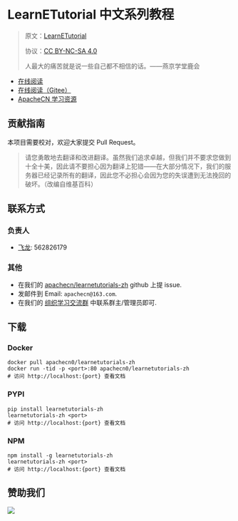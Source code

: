 <!--
    需要填充的占位符：
    
    README.md
    
        LearnETutorial 中文系列教程：文档中文名
        LearnETutorial：文档英文名
        https://learnetutorials.com/：文档原始链接
        let：域名前缀
        飞龙：负责人名称
        wizardforcel：负责人 Github 用户名
        562826179：负责人 QQ
        learnetutorials-zh：ApacheCN 的 Github 仓库名称
        learnetutorials-zh：DockerHub 仓库名称
        learnetutorials-zh：PYPI 包名称
        learnetutorials-zh：NPM 包名称
    
    CNAME
    
        let：域名前缀

    index.html
    
        LearnETutorial 中文系列教程：文档中文名
        #127ac3：显示颜色
        learnetutorials-zh：ApacheCN 的 Github 仓库名称

    asset/docsify-apachecn-footer.js
    
        learnetutorials-zh：ApacheCN 的 Github 仓库名称
-->

# LearnETutorial 中文系列教程

> 原文：[LearnETutorial](https://learnetutorials.com/)
> 
> 协议：[CC BY-NC-SA 4.0](http://creativecommons.org/licenses/by-nc-sa/4.0/)
> 
> 人最大的痛苦就是说一些自己都不相信的话。——燕京学堂鹿会

* [在线阅读](https://let.apachecn.org)
* [在线阅读（Gitee）](https://apachecn.gitee.io/doc-template/)
* [ApacheCN 学习资源](http://docs.apachecn.org/)

## 贡献指南

本项目需要校对，欢迎大家提交 Pull Request。

> 请您勇敢地去翻译和改进翻译。虽然我们追求卓越，但我们并不要求您做到十全十美，因此请不要担心因为翻译上犯错——在大部分情况下，我们的服务器已经记录所有的翻译，因此您不必担心会因为您的失误遭到无法挽回的破坏。（改编自维基百科）

## 联系方式

### 负责人

* [飞龙](https://github.com/wizardforcel): 562826179

### 其他

*   在我们的 [apachecn/learnetutorials-zh](https://github.com/apachecn/learnetutorials-zh) github 上提 issue.
*   发邮件到 Email: `apachecn@163.com`.
*   在我们的 [组织学习交流群](https://www.apachecn.org/#/docs/join) 中联系群主/管理员即可.

## 下载

### Docker

```
docker pull apachecn0/learnetutorials-zh
docker run -tid -p <port>:80 apachecn0/learnetutorials-zh
# 访问 http://localhost:{port} 查看文档
```

### PYPI

```
pip install learnetutorials-zh
learnetutorials-zh <port>
# 访问 http://localhost:{port} 查看文档
```

### NPM

```
npm install -g learnetutorials-zh
learnetutorials-zh <port>
# 访问 http://localhost:{port} 查看文档
```

## 赞助我们

![](http://data.apachecn.org/img/about/donate.jpg)

